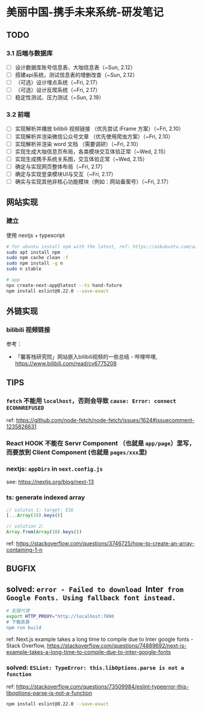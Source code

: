 # 美丽中国-携手未来系统-研发笔记

## TODO

### 3.1 后端与数据库

- [ ] 设计数据库账号信息表、大咖信息表（~Sun, 2.12）
- [ ] 搭建api系统，测试信息表的增删改查（~Sun, 2.12）
- [ ] （可选）设计埋点系统（~Fri, 2.17）
- [ ] （可选）设计反爬系统（~Fri, 2.17）
- [ ] 稳定性测试、压力测试（~Sun, 2.19）

### 3.2 前端

- [ ] 实现解析并播放 bilibili 视频链接 （优先尝试 iFrame 方案）（~Fri, 2.10）
- [ ] 实现解析并渲染微信公众号文章 （优先使用爬虫方案）（~Fri, 2.10）
- [ ] 实现解析并渲染 word 文档 （需要调研）（~Fri, 2.10）
- [ ] 实现生成大咖信息页布局，各类模块交互体验正常（~Wed, 2.15）
- [ ] 实现生成携手系统关系图，交互体验正常（~Wed, 2.15）
- [ ] 确定与实现网页整体布局（~Fri, 2.17）
- [ ] 确定与实现登录模块UI与交互（~Fri, 2.17）
- [ ] 确实与实现其他非核心功能模块（例如：网站备案号）（~Fri, 2.17）

## 网站实现

### 建立

使用 nextjs + typescript

```sh
# for ubuntu install npm with the latest, ref: https://askubuntu.com/a/480642/1629991
sudo apt install npm
sudo npm cache clean -f
sudo npm install -g n
sudo n stable

# app
npx create-next-app@latest --ts hand-future
npm install eslint@8.22.0 --save-exact
```

## 外链实现

### bilibili 视频链接

参考：

- 「馨客栈研究院」网站嵌入bilibili视频的一些总结 - 哔哩哔哩, https://www.bilibili.com/read/cv6775208

## TIPS

### `fetch` 不能用 `localhost`，否则会导致 `cause: Error: connect ECONNREFUSED`

ref: https://github.com/node-fetch/node-fetch/issues/1624#issuecomment-1235826631

### React HOOK 不能在 Servr Component （也就是 `app/page`）里写，而要放到 Client Component (也就是 `pages/xxx`里)

### nextjs: `appDirs` in `next.config.js`

see: https://nextjs.org/blog/next-13

### ts: generate indexed array

```ts
// soluton 1: target: ES6
[...Array(10).keys()]

// solution 2:
Array.from(Array(10).keys())
```

ref: https://stackoverflow.com/questions/3746725/how-to-create-an-array-containing-1-n

## BUGFIX

## solved: `error - Failed to download `Inter` from Google Fonts. Using fallback font instead.`

```sh
# 配置代理
export HTTP_PROXY="http://localhost:7890
# 下载资源
npm run build
```

ref: Next.js example takes a long time to compile due to Inter google fonts - Stack Overflow, https://stackoverflow.com/questions/74889692/next-js-example-takes-a-long-time-to-compile-due-to-inter-google-fonts

### solved: `ESLint: TypeError: this.libOptions.parse is not a function`

ref: https://stackoverflow.com/questions/73509984/eslint-typeerror-this-liboptions-parse-is-not-a-function

```sh
npm install eslint@8.22.0 --save-exact
```

